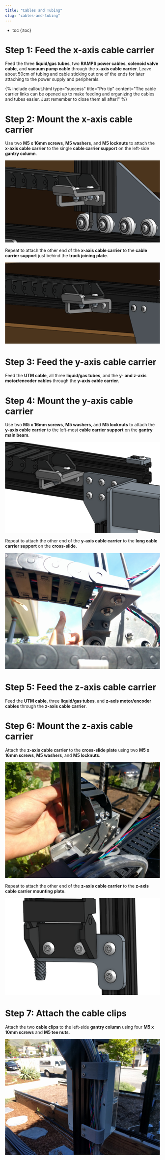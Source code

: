 ```yaml
---
title: "Cables and Tubing"
slug: "cables-and-tubing"
---
```


* toc
{:toc}

# Step 1: Feed the x-axis cable carrier
Feed the three **liquid/gas tubes**, two **RAMPS power cables**, **solenoid valve cable**, and **vacuum pump cable** through the **x-axis cable carrier**. Leave about 50cm of tubing and cable sticking out one of the ends for later attaching to the power supply and peripherals.




{%
include callout.html
type="success"
title="Pro tip"
content="The cable carrier links can be opened up to make feeding and organizing the cables and tubes easier. Just remember to close them all after!"
%}




# Step 2: Mount the x-axis cable carrier
Use two **M5 x 16mm screws**, **M5 washers**, and **M5 locknuts** to attach the **x-axis cable carrier** to the single **cable carrier support** on the left-side **gantry column**.

![x_axis_cable_carrier_gantry_mount.png](x_axis_cable_carrier_gantry_mount.png)

Repeat to attach the other end of the **x-axis cable carrier** to the **cable carrier support** just behind the **track joining plate**.

![x_axis_cable_carrier_track_mount.png](x_axis_cable_carrier_track_mount.png)

# Step 3: Feed the y-axis cable carrier
Feed the **UTM cable**, all three **liquid/gas tubes**, and the **y- and z-axis motor/encoder cables** through the **y-axis cable carrier**.


# Step 4: Mount the y-axis cable carrier
Use two **M5 x 16mm screws**, **M5 washers**, and **M5 locknuts** to attach the **y-axis cable carrier** to the left-most **cable carrier support** on the **gantry main beam**.

![Y-axis_cable_carrier_gantry_mount.png](Y-axis_cable_carrier_gantry_mount.png)

Repeat to attach the other end of the **y-axis cable carrier** to the **long cable carrier support** on the **cross-slide**.

![IMG_20160320_141623.jpg](IMG_20160320_141623.jpg)

# Step 5: Feed the z-axis cable carrier
Feed the **UTM cable**, three **liquid/gas tubes**, and **z-axis motor/encoder cables** through the **z-axis cable carrier**.

# Step 6: Mount the z-axis cable carrier
Attach the **z-axis cable carrier** to the **cross-slide plate** using two **M5 x 16mm screws**, **M5 washers**, and **M5 locknuts**.

![IMG_20160320_145356.jpg](IMG_20160320_145356.jpg)

Repeat to attach the other end of the **z-axis cable carrier** to the **z-axis cable carrier mounting plate**.

![z_axis_cable_carrier_mount.png](z_axis_cable_carrier_mount.png)

# Step 7: Attach the cable clips
Attach the two **cable clips** to the left-side **gantry column** using four **M5 x 10mm screws** and **M5 tee nuts**.

![IMG_20160324_154729.jpg](IMG_20160324_154729.jpg)

